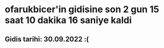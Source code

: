 # ofarukbicer'in gidisine son 2 gun 15 saat 10 dakika 16 saniye kaldi

## Gidis tarihi: 30.09.2022 :(